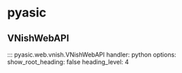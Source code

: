 # pyasic
## VNishWebAPI
::: pyasic.web.vnish.VNishWebAPI
    handler: python
    options:
        show_root_heading: false
        heading_level: 4
